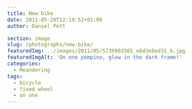 ```yaml
---
title: New bike
date: 2011-05-20T12:19:52+01:00
author: Daniel Pett

section: image
slug: /photographs/new-bike/
featuredImg: ../images/2011/05/5736903365_e8d3e8ed31_b.jpg
featuredImgAlt: 'On one pompino, glow in the dark frame!'
categories:
  - Meandering
tags:
  - bicycle
  - fixed wheel
  - on one
---
```



